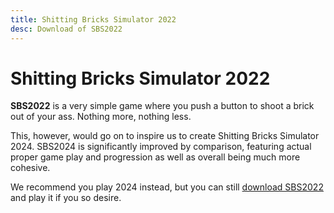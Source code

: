 ```yaml
---
title: Shitting Bricks Simulator 2022
desc: Download of SBS2022
---
```


# Shitting Bricks Simulator 2022

**SBS2022** is a very simple game where you push a button to shoot a brick out
of your ass. Nothing more, nothing less.

This, however, would go on to inspire us to create Shitting Bricks Simulator
2024. SBS2024 is significantly improved by comparison, featuring actual proper
game play and progression as well as overall being much more cohesive.

We recommend you play 2024 instead, but you can still [download
SBS2022][SBS2022] and play it if you so desire.

[SBS2022]: /static/Downloads/SBS1.exe
